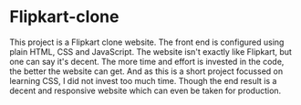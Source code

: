 # Flipkart-clone
This project is a Flipkart clone website. The front end is configured using plain HTML, CSS and JavaScript.
The website isn't exactly like Flipkart, but one can say it's decent. The more time and effort is invested in the code, the better the website can get. And as this is a short project focussed on learning CSS, I did not invest too much time. Though the end result is a decent and responsive website which can even be taken for production.
